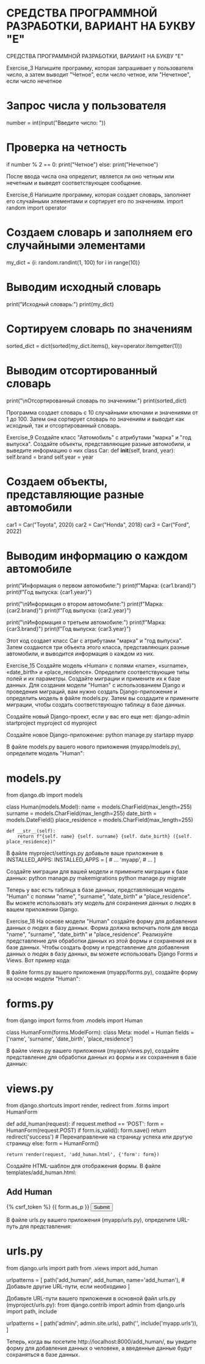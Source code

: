 # СРЕДСТВА ПРОГРАММНОЙ РАЗРАБОТКИ, ВАРИАНТ НА БУКВУ "Е"

СРЕДСТВА ПРОГРАММНОЙ РАЗРАБОТКИ, ВАРИАНТ НА БУКВУ "Е"

Exercise_3
Напишите программу, которая запрашивает у пользователя число, а затем выводит "Четное", если число четное, или "Нечетное", если число нечетное
# Запрос числа у пользователя
number = int(input("Введите число: "))

# Проверка на четность
if number % 2 == 0:
    print("Четное")
else:
    print("Нечетное")

После ввода числа она определит, является ли оно четным или нечетным и выведет соответствующее сообщение.

Exercise_6
Напишите программу, которая создает словарь, заполняет его случайными элементами и сортирует его по значениям.
import random
import operator

# Создаем словарь и заполняем его случайными элементами
my_dict = {i: random.randint(1, 100) for i in range(10)}

# Выводим исходный словарь
print("Исходный словарь:")
print(my_dict)

# Сортируем словарь по значениям
sorted_dict = dict(sorted(my_dict.items(), key=operator.itemgetter(1)))

# Выводим отсортированный словарь
print("\nОтсортированный словарь по значениям:")
print(sorted_dict)

Программа создает словарь с 10 случайными ключами и значениями от 1 до 100. Затем она сортирует словарь по значениям и выводит как исходный, так и отсортированный словарь.

Exercise_9
Создайте класс "Автомобиль" с атрибутами "марка" и "год выпуска". Создайте объекты, представляющие разные автомобили, и выведите информацию о них
class Car:
    def __init__(self, brand, year):
        self.brand = brand
        self.year = year

# Создаем объекты, представляющие разные автомобили
car1 = Car("Toyota", 2020)
car2 = Car("Honda", 2018)
car3 = Car("Ford", 2022)

# Выводим информацию о каждом автомобиле
print("Информация о первом автомобиле:")
print(f"Марка: {car1.brand}")
print(f"Год выпуска: {car1.year}")

print("\nИнформация о втором автомобиле:")
print(f"Марка: {car2.brand}")
print(f"Год выпуска: {car2.year}")

print("\nИнформация о третьем автомобиле:")
print(f"Марка: {car3.brand}")
print(f"Год выпуска: {car3.year}")

Этот код создает класс Car с атрибутами "марка" и "год выпуска". Затем создаются три объекта этого класса, представляющих разные автомобили, и выводится информация о каждом из них.

Exercise_15
Создайте модель «Human» с полями «name», «surname», «date_birth» и «place_residence». Определите соответствующие типы полей и их параметры. Создайте миграции и примените их к базе данных.
Для создания модели "Human" с использованием Django и проведения миграций, вам нужно создать Django-приложение и определить модель в файле models.py. Затем вы создадите и примените миграции, чтобы создать соответствующую таблицу в базе данных.

Создайте новый Django-проект, если у вас его еще нет:
django-admin startproject myproject
cd myproject

Создайте новое Django-приложение:
python manage.py startapp myapp

В файле models.py вашего нового приложения (myapp/models.py), определите модель "Human":
# models.py

from django.db import models

class Human(models.Model):
    name = models.CharField(max_length=255)
    surname = models.CharField(max_length=255)
    date_birth = models.DateField()
    place_residence = models.CharField(max_length=255)

    def __str__(self):
        return f"{self. name} {self. surname} {self. date_birth} ({self. place_residence})"

В файле myproject/settings.py добавьте ваше приложение в INSTALLED_APPS:
INSTALLED_APPS = [
    # ...
    'myapp',
    # ...
]

Создайте миграции для вашей модели и примените миграции к базе данных:
python manage.py makemigrations
python manage.py migrate

Теперь у вас есть таблица в базе данных, представляющая модель "Human" с полями "name", "surname", "date_birth" и "place_residence". Вы можете использовать эту модель для сохранения данных о людях в вашем приложении Django.

Exercise_18
На основе модели "Human" создайте форму для добавления данных о людях в базу данных. Форма должна включать поля для ввода "name", "surname", "date_birth" и "place_residence". Реализуйте представление для обработки данных из этой формы и сохранения их в базе данных.
Чтобы создать форму и представление для добавления данных о людях в базу данных, вы можете использовать Django Forms и Views. Вот пример кода:

В файле forms.py вашего приложения (myapp/forms.py), создайте форму на основе модели "Human":
# forms.py

from django import forms
from .models import Human

class HumanForm(forms.ModelForm):
    class Meta:
        model = Human
        fields = ['name', 'surname', 'date_birth', 'place_residence']

В файле views.py вашего приложения (myapp/views.py), создайте представление для обработки данных из формы и их сохранения в базе данных:
# views.py

from django.shortcuts import render, redirect
from .forms import HumanForm

def add_human(request):
    if request.method == 'POST':
        form = HumanForm(request.POST)
        if form.is_valid():
            form.save()
            return redirect('success')  # Перенаправление на страницу успеха или другую страницу
    else:
        form = HumanForm()

    return render(request, 'add_human.html', {'form': form})

Создайте HTML-шаблон для отображения формы. В файле templates/add_human.html:
<!DOCTYPE html>
<html>
<head>
    <title>Add Human</title>
</head>
<body>

<h2>Add Human</h2>

<form method="post" action="{% url 'add_human' %}">
  {% csrf_token %}
  {{ form.as_p }}
  <button type="submit">Submit</button>
</form>

</body>
</html>

В файле urls.py вашего приложения (myapp/urls.py), определите URL-путь для представления:
# urls.py

from django.urls import path
from .views import add_human

urlpatterns = [
    path('add_human/', add_human, name='add_human'),
    # Добавьте другие URL-пути, если необходимо
]

Добавьте URL-пути вашего приложения в основной файл urls.py (myproject/urls.py):
from django.contrib import admin
from django.urls import path, include

urlpatterns = [
    path('admin/', admin.site.urls),
    path('', include('myapp.urls')),
]

Теперь, когда вы посетите http://localhost:8000/add_human/, вы увидите форму для добавления данных о человеке, а введенные данные будут сохраняться в базе данных.
